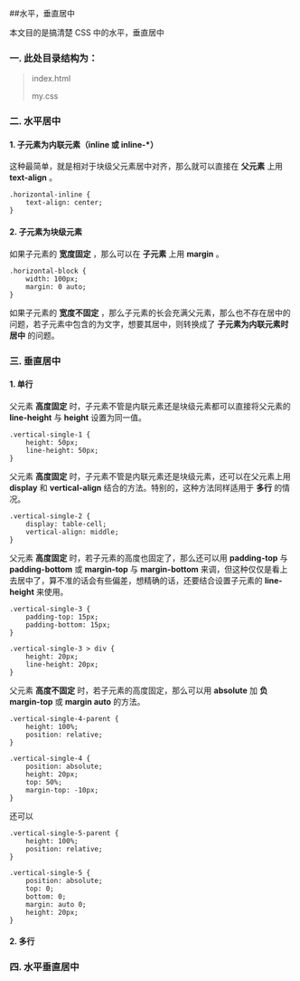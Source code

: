 ##水平，垂直居中

本文目的是搞清楚 CSS 中的水平，垂直居中

### 一. 此处目录结构为：
> index.html
> 
> my.css

### 二. 水平居中

#### 1. 子元素为内联元素（inline 或 inline-*）

这种最简单，就是相对于块级父元素居中对齐，那么就可以直接在 **父元素** 上用 **text-align** 。

```
.horizontal-inline {
	text-align: center;
}
```
#### 2. 子元素为块级元素

如果子元素的 **宽度固定** ，那么可以在 **子元素** 上用 **margin** 。

```
.horizontal-block {
	width: 100px;
	margin: 0 auto;
}

```
如果子元素的 **宽度不固定** ，那么子元素的长会充满父元素，那么也不存在居中的问题，若子元素中包含的为文字，想要其居中，则转换成了 **子元素为内联元素时居中** 的问题。

### 三. 垂直居中

#### 1. 单行

父元素 **高度固定** 时，子元素不管是内联元素还是块级元素都可以直接将父元素的 **line-height** 与 **height** 设置为同一值。

```
.vertical-single-1 {
	height: 50px;
	line-height: 50px;
}
```

父元素 **高度固定** 时，子元素不管是内联元素还是块级元素，还可以在父元素上用 **display** 和 **vertical-align** 结合的方法。特别的，这种方法同样适用于 **多行** 的情况。

```
.vertical-single-2 {
    display: table-cell;
    vertical-align: middle;
}
```

父元素 **高度固定** 时，若子元素的高度也固定了，那么还可以用 **padding-top** 与 **padding-bottom** 或 **margin-top** 与 **margin-bottom** 来调，但这种仅仅是看上去居中了，算不准的话会有些偏差，想精确的话，还要结合设置子元素的 **line-height** 来使用。

```
.vertical-single-3 {
    padding-top: 15px;
    padding-bottom: 15px;
}

.vertical-single-3 > div {
    height: 20px;
    line-height: 20px;
}
```

父元素 **高度不固定** 时，若子元素的高度固定，那么可以用 **absolute** 加 **负margin-top** 或 **margin auto** 的方法。

```
.vertical-single-4-parent {
    height: 100%;
    position: relative;
}

.vertical-single-4 {
    position: absolute;
    height: 20px;
    top: 50%;
    margin-top: -10px;
}
```
还可以

```
.vertical-single-5-parent {
    height: 100%;
    position: relative;
}

.vertical-single-5 {
    position: absolute;
    top: 0;
    bottom: 0;
    margin: auto 0;
    height: 20px;
}
```

#### 2. 多行


### 四. 水平垂直居中

